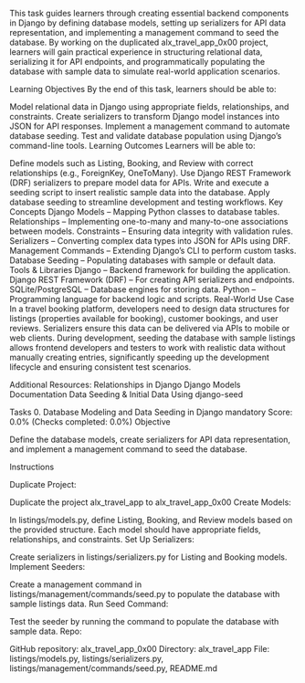 This task guides learners through creating essential backend components in Django by defining database models, setting up serializers for API data representation, and implementing a management command to seed the database. By working on the duplicated alx_travel_app_0x00 project, learners will gain practical experience in structuring relational data, serializing it for API endpoints, and programmatically populating the database with sample data to simulate real-world application scenarios.

Learning Objectives
By the end of this task, learners should be able to:

Model relational data in Django using appropriate fields, relationships, and constraints.
Create serializers to transform Django model instances into JSON for API responses.
Implement a management command to automate database seeding.
Test and validate database population using Django’s command-line tools.
Learning Outcomes
Learners will be able to:

Define models such as Listing, Booking, and Review with correct relationships (e.g., ForeignKey, OneToMany).
Use Django REST Framework (DRF) serializers to prepare model data for APIs.
Write and execute a seeding script to insert realistic sample data into the database.
Apply database seeding to streamline development and testing workflows.
Key Concepts
Django Models – Mapping Python classes to database tables.
Relationships – Implementing one-to-many and many-to-one associations between models.
Constraints – Ensuring data integrity with validation rules.
Serializers – Converting complex data types into JSON for APIs using DRF.
Management Commands – Extending Django’s CLI to perform custom tasks.
Database Seeding – Populating databases with sample or default data.
Tools & Libraries
Django – Backend framework for building the application.
Django REST Framework (DRF) – For creating API serializers and endpoints.
SQLite/PostgreSQL – Database engines for storing data.
Python – Programming language for backend logic and scripts.
Real-World Use Case
In a travel booking platform, developers need to design data structures for listings (properties available for booking), customer bookings, and user reviews. Serializers ensure this data can be delivered via APIs to mobile or web clients. During development, seeding the database with sample listings allows frontend developers and testers to work with realistic data without manually creating entries, significantly speeding up the development lifecycle and ensuring consistent test scenarios.

Additional Resources:
Relationships in Django
Django Models Documentation
Data Seeding & Initial Data
Using django-seed

Tasks
0. Database Modeling and Data Seeding in Django
mandatory
Score: 0.0% (Checks completed: 0.0%)
Objective

Define the database models, create serializers for API data representation, and implement a management command to seed the database.

Instructions

Duplicate Project:

Duplicate the project alx_travel_app to alx_travel_app_0x00
Create Models:

In listings/models.py, define Listing, Booking, and Review models based on the provided structure.
Each model should have appropriate fields, relationships, and constraints.
Set Up Serializers:

Create serializers in listings/serializers.py for Listing and Booking models.
Implement Seeders:

Create a management command in listings/management/commands/seed.py to populate the database with sample listings data.
Run Seed Command:

Test the seeder by running the command to populate the database with sample data.
Repo:

GitHub repository: alx_travel_app_0x00
Directory: alx_travel_app
File: listings/models.py, listings/serializers.py, listings/management/commands/seed.py, README.md